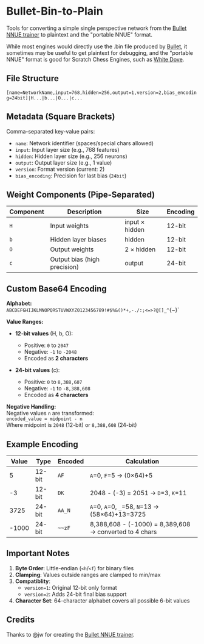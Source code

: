 # Bullet-Bin-to-Plain
Tools for converting a simple single perspective network from the [Bullet NNUE trainer](https://github.com/jw1912/bullet) to plaintext and the "portable NNUE" format.

While most engines would directly use the .bin file produced by [Bullet](https://github.com/jw1912/bullet), it sometimes may be useful to get plaintext for debugging, and the "portable NNUE" format is good for Scratch Chess Engines, such as [White Dove](https://github.com/SPARTonScratch/White-Dove-Chess-Engine).

## File Structure
`[name=NetworkName,input=768,hidden=256,output=1,version=2,bias_encoding=24bit]|H...|b...|O...|c...`

## Metadata (Square Brackets)
Comma-separated key-value pairs:
- `name`: Network identifier (spaces/special chars allowed)
- `input`: Input layer size (e.g., 768 features)
- `hidden`: Hidden layer size (e.g., 256 neurons)
- `output`: Output layer size (e.g., 1 value)
- `version`: Format version (current: 2)
- `bias_encoding`: Precision for last bias (`24bit`)

## Weight Components (Pipe-Separated)
| Component | Description                     | Size                  | Encoding |
|-----------|---------------------------------|-----------------------|----------|
| `H`       | Input weights                   | input × hidden        | 12-bit   |
| `b`       | Hidden layer biases             | hidden                | 12-bit   |
| `O`       | Output weights                  | 2 × hidden            | 12-bit   |
| `c`       | Output bias (high precision)    | output                | 24-bit   |

## Custom Base64 Encoding
**Alphabet:**  
`ABCDEFGHIJKLMNOPQRSTUVWXYZ0123456789!#$%&()*+,-./:;<=>?@[]_^`{~}`

**Value Ranges:**
- **12-bit values** (H, b, O):
  - Positive: `0` to `2047`
  - Negative: `-1` to `-2048`
  - Encoded as **2 characters**
  
- **24-bit values** (c):
  - Positive: `0` to `8,388,607`
  - Negative: `-1` to `-8,388,608`
  - Encoded as **4 characters**

**Negative Handling:**  
Negative values `n` are transformed:  
`encoded_value = midpoint - n`  
Where midpoint is `2048` (12-bit) or `8,388,608` (24-bit)

## Example Encoding
| Value | Type   | Encoded | Calculation             |
|-------|--------|---------|-------------------------|
| 5     | 12-bit | `AF`    | `A`=0, `F`=5 → (0×64)+5 |
| -3    | 12-bit | `DK`    | 2048 - (-3) = 2051 → `D`=3, `K`=11 |
| 3725  | 24-bit | `AA_N`  | `A`=0, `A`=0, `_`=58, `N`=13 → (58×64)+13=3725 |
| -1000 | 24-bit | `~~zF`  | 8,388,608 - (-1000) = 8,389,608 → converted to 4 chars |

## Important Notes
1. **Byte Order**: Little-endian (`<h`/`<f`) for binary files
2. **Clamping**: Values outside ranges are clamped to min/max
3. **Compatiblity**: 
   - `version=1`: Original 12-bit only format
   - `version=2`: Adds 24-bit final bias support
4. **Character Set**: 64-character alphabet covers all possible 6-bit values

## Credits

Thanks to @jw for creating the [Bullet NNUE trainer](https://github.com/jw1912/bullet).
